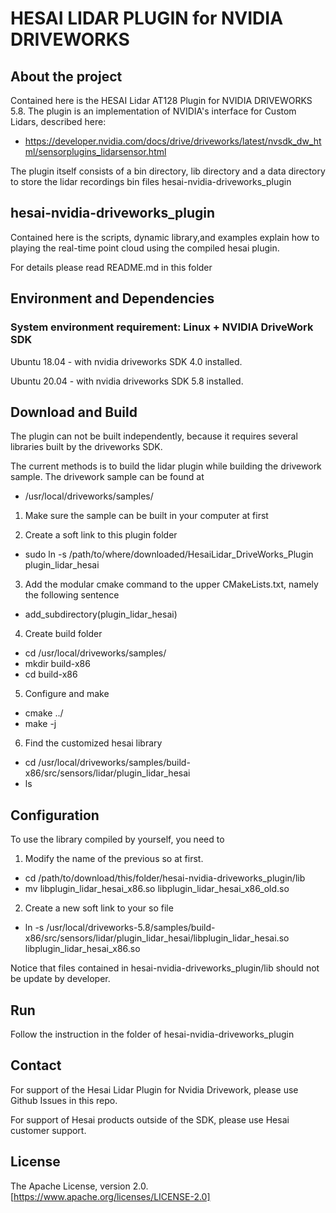 # HESAI LIDAR PLUGIN for NVIDIA DRIVEWORKS

## About the project

Contained here is the HESAI Lidar AT128 Plugin for NVIDIA DRIVEWORKS 5.8. The plugin is 
an implementation of NVIDIA's interface for Custom Lidars, described here: 
- https://developer.nvidia.com/docs/drive/driveworks/latest/nvsdk_dw_html/sensorplugins_lidarsensor.html

The plugin itself consists of a bin directory, lib directory and a data directory
to store the lidar recordings bin files
hesai-nvidia-driveworks_plugin

## hesai-nvidia-driveworks_plugin

Contained here is the scripts, dynamic library,and examples explain how to playing the real-time point cloud using the compiled hesai plugin.

For details please read README.md in this folder

## Environment and Dependencies

### System environment requirement: Linux + NVIDIA DriveWork SDK

Ubuntu 18.04 - with nvidia driveworks SDK 4.0 installed. 

Ubuntu 20.04 - with nvidia driveworks SDK 5.8 installed.  

## Download and Build

The plugin can not be built independently, because it requires several libraries built by the driveworks SDK.

The current methods is to build the lidar plugin while building the drivework sample. The drivework sample can be found at 
- /usr/local/driveworks/samples/ 

1. Make sure the sample can be built in your computer at first

2. Create a soft link to this plugin folder

- sudo ln -s /path/to/where/downloaded/HesaiLidar_DriveWorks_Plugin plugin_lidar_hesai

3. Add the modular cmake command to the upper CMakeLists.txt, namely the following sentence

- add_subdirectory(plugin_lidar_hesai)

4. Create build folder

- cd /usr/local/driveworks/samples/
- mkdir build-x86
- cd build-x86

5. Configure and make

- cmake ../
- make -j

6. Find the customized hesai library

- cd /usr/local/driveworks/samples/build-x86/src/sensors/lidar/plugin_lidar_hesai
- ls

## Configuration

To use the library compiled by yourself, you need to 

1. Modify the name of the previous so at first. 

- cd /path/to/download/this/folder/hesai-nvidia-driveworks_plugin/lib
- mv libplugin_lidar_hesai_x86.so libplugin_lidar_hesai_x86_old.so

2. Create a new soft link to your so file

- ln -s /usr/local/driveworks-5.8/samples/build-x86/src/sensors/lidar/plugin_lidar_hesai/libplugin_lidar_hesai.so libplugin_lidar_hesai_x86.so

Notice that files contained in hesai-nvidia-driveworks_plugin/lib should not be update by developer.

## Run

Follow the instruction in the folder of hesai-nvidia-driveworks_plugin

## Contact

For support of the Hesai Lidar Plugin for Nvidia Drivework, please use Github Issues in this repo.

For support of Hesai products outside of the SDK, please use Hesai customer support.

## License

The Apache License, version 2.0. [https://www.apache.org/licenses/LICENSE-2.0]